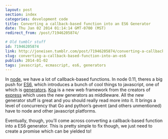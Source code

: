 ```yaml
---
layout: post
section: index
categories: development code
title: Converting a callback-based function into an ES6 Generator
date: Thu Jan 02 2014 01:14:14 GMT-0700 (MST)
redirect_from: /post/71946205874/

# Old tumblr stuff
id: 71946205874
link: http://joneisen.tumblr.com/post/71946205874/converting-a-callback-based-function-into-an-es6
slug: converting-a-callback-based-function-into-an-es6
publish: 2014-01-02
tags: javascript, ecmascript, es6, generators
---
```



In [node](http://nodejs.org), we have a lot of callback-based functions. In node 0.11, theres a big push for [ES6](https://wiki.mozilla.org/ES6_plans), which introduces a bunch of cool things to javascript, one of which is [generators](http://wiki.ecmascript.org/doku.php?id=harmony:generators). [Koa](http://koajs.com) is a new web framework from the creators of [express](http://expressjs.com) which uses the new generators as middleware. All the new generator stuff is great and you should really read more into it. It brings a level of concurrency that Go and python’s gevent (and others unmentioned) have to node and other javascript platforms.

Eventually, though, you’ll come across converting a callback-based function into a ES6 generator. This is pretty simple to fix though, we just need to create a promise which can be yielded to!

<code data-gist-id="8216252"></code>

